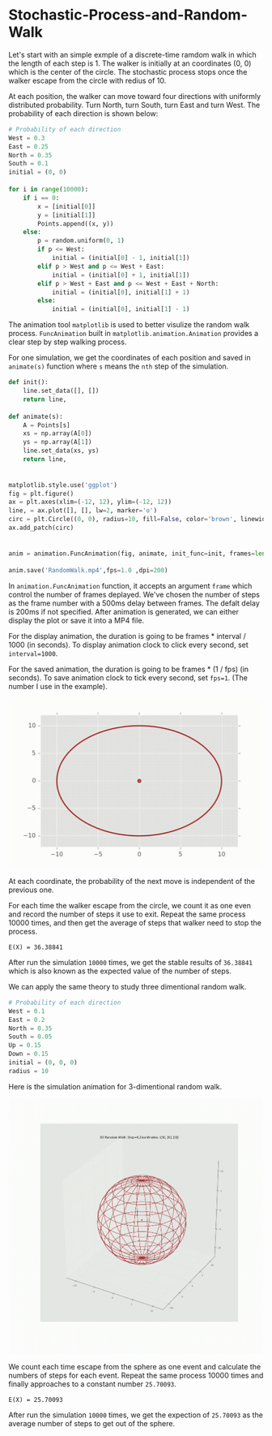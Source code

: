 # Stochastic-Process-and-Random-Walk


Let's start with an simple exmple of a discrete-time ramdom walk in which the length of each step is 1. The walker is initially at an coordinates (0, 0) which is the center of the circle. The stochastic process stops once the walker escape from the circle with redius of 10. 

At each position, the walker can move toward four directions with uniformly distributed probability. Turn North, turn South, turn East and turn West. The probability of each direction is shown below: 

``` Python
# Probability of each direction
West = 0.3
East = 0.25
North = 0.35
South = 0.1
initial = (0, 0)

for i in range(10000):
    if i == 0:
        x = [initial[0]]
        y = [initial[1]]
        Points.append((x, y))
    else:
        p = random.uniform(0, 1)
        if p <= West:
            initial = (initial[0] - 1, initial[1])
        elif p > West and p <= West + East:
            initial = (initial[0] + 1, initial[1])
        elif p > West + East and p <= West + East + North:
            initial = (initial[0], initial[1] + 1)
        else:
            initial = (initial[0], initial[1] - 1)            
```

The animation tool ```matplotlib``` is used to better visulize the random walk process. ```FuncAnimation``` built in ```matplotlib.animation.Animation``` provides a clear step by step walking process. 

For one simulation, we get the coordinates of each position and saved in ```animate(s)``` function where ```s``` means the ```nth``` step of the simulation. 

``` Python
def init():
    line.set_data([], [])
    return line,

def animate(s):
    A = Points[s]
    xs = np.array(A[0])
    ys = np.array(A[1])
    line.set_data(xs, ys)
    return line,


matplotlib.style.use('ggplot')
fig = plt.figure()
ax = plt.axes(xlim=(-12, 12), ylim=(-12, 12))
line, = ax.plot([], [], lw=2, marker='o')
circ = plt.Circle((0, 0), radius=10, fill=False, color='brown', linewidth=2)  # Draw a circle centered in (0, 0) with a radius of 10. 
ax.add_patch(circ)


anim = animation.FuncAnimation(fig, animate, init_func=init, frames=len(Points), interval=500, blit=True)

anim.save('RandomWalk.mp4',fps=1.0 ,dpi=200)
```
In ```animation.FuncAnimation``` function, it accepts an argument ```frame``` which control the number of frames deplayed. We've chosen the number of steps as the frame number with a 500ms delay between frames. The defalt delay is 200ms if not specified. After animation is generated, we can either display the plot or save it into a MP4 file.

For the display animation, the duration is going to be frames * interval / 1000 (in seconds). 
To display animation clock to click every second, set ```interval=1000```.

For the saved animation, the duration is going to be frames * (1 / fps) (in seconds). 
To save animation clock to tick every second, set ```fps=1```. (The number I use in the example).

![](https://github.com/jqsheng94/Stochastic-Process-and-Random-Walk/blob/master/RandomWalk.gif)

At each coordinate, the probability of the next move is independent of the previous one. 

For each time the walker escape from the circle, we count it as one even and record the number of steps it use to exit. Repeat the same process 10000 times, and then get the average of steps that walker need to stop the process.

```
E(X) = 36.38841
```

After run the simulation ```10000``` times, we get the stable results of ```36.38841``` which is also known as the expected value of the number of steps. 

We can apply the same theory to study three dimentional random walk. 

``` Python
# Probability of each direction
West = 0.1
East = 0.2
North = 0.35
South = 0.05
Up = 0.15
Down = 0.15
initial = (0, 0, 0)
radius = 10
```

Here is the simulation animation for 3-dimentional random walk. 

![](https://github.com/jqsheng94/Stochastic-Process-and-Random-Walk/blob/master/3DRandomWalk2.gif)

We count each time escape from the sphere  as one event and calculate the numbers of steps for each event. Repeat the same process 10000 times and finally approaches to a constant number ```25.70093```.

```
E(X) = 25.70093
```
After run the simulation ```10000``` times, we get the expection of  ```25.70093``` as the average number of steps to get out of the sphere. 



